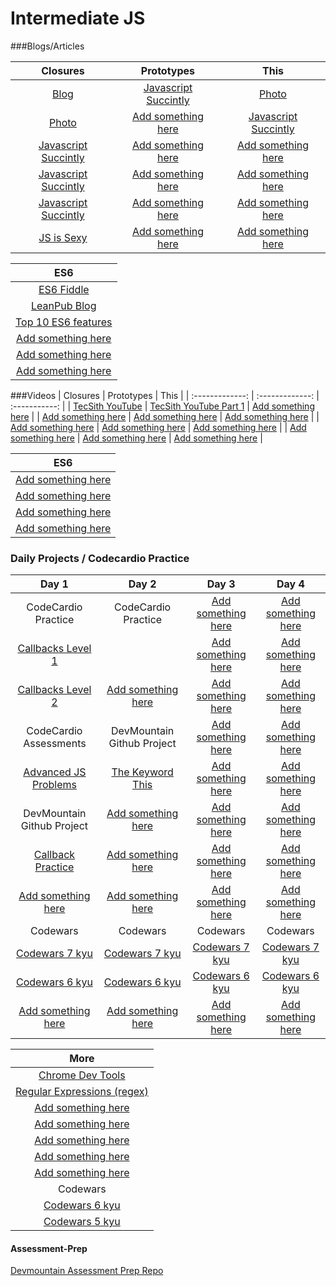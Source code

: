 # Intermediate JS

###Blogs/Articles

|                                Closures                                  |                              Prototypes                                  |                                  This                                    |
|                            :-------------:                               |                           :-------------:                                |                             :-----------:                                |
| <a target="_blank" href="https://goo.gl/qOkmIo">Blog</a>                 | <a target="_blank" href="https://goo.gl/mKOpI2">Javascript Succintly</a> | <a target="_blank" href="https://goo.gl/ZvHZKh">Photo</a>                |
| <a target="_blank" href="http://imgur.com/a/GChcU">Photo</a>             | <a target="_blank" href="#">Add something here</a>                       | <a target="_blank" href="https://goo.gl/j5cg7f">Javascript Succintly</a> |
| <a target="_blank" href="https://goo.gl/tzKx1U">Javascript Succintly</a> | <a target="_blank" href="#">Add something here</a>                       | <a target="_blank" href="#">Add something here</a>                       |
| <a target="_blank" href="https://goo.gl/tzKx1U">Javascript Succintly</a> | <a target="_blank" href="#">Add something here</a>                       | <a target="_blank" href="#">Add something here</a>                       |
| <a target="_blank" href="https://goo.gl/tzKx1U">Javascript Succintly</a> | <a target="_blank" href="#">Add something here</a>                       | <a target="_blank" href="#">Add something here</a>                       |
| <a target="_blank" href="https://goo.gl/6OcC9m">JS is Sexy</a>           | <a target="_blank" href="#">Add something here</a>                       | <a target="_blank" href="#">Add something here</a>                       |

|                                       ES6                                    |
|                                  :-----------:                               |
| <a target="_blank" href="es6fiddle.net">ES6 Fiddle</a>                       |
| <a target="_blank" href="https://goo.gl/EZEhYX">LeanPub Blog</a>             |
| <a target="_blank" href="https://webapplog.com/es6/">Top 10 ES6 features</a> |
| <a target="_blank" href="#">Add something here</a>                           |
| <a target="_blank" href="#">Add something here</a>                           |
| <a target="_blank" href="#">Add something here</a>                           |



###Videos
|                                Closures                             |                                 Prototypes                                 |                          This                      |
|                            :-------------:                          |                              :-------------:                               |                     :-----------:                  |
| <a target="_blank" href="https://goo.gl/XkptkX">TecSith YouTube</a> | <a target="_blank" href="https://goo.gl/Qgr43o">TecSith YouTube Part 1</a> | <a target="_blank" href="#">Add something here</a> |
| <a target="_blank" href="#">Add something here</a>                  | <a target="_blank" href="#">Add something here</a>                         | <a target="_blank" href="#">Add something here</a> |
| <a target="_blank" href="#">Add something here</a>                  | <a target="_blank" href="#">Add something here</a>                         | <a target="_blank" href="#">Add something here</a> |
| <a target="_blank" href="#">Add something here</a>                  | <a target="_blank" href="#">Add something here</a>                         | <a target="_blank" href="#">Add something here</a> |

|                          ES6                       |
|                     :-----------:                  |
| <a target="_blank" href="#">Add something here</a> |
| <a target="_blank" href="#">Add something here</a> |
| <a target="_blank" href="#">Add something here</a> |
| <a target="_blank" href="#">Add something here</a> |



### Daily Projects / Codecardio Practice

|                                 Day 1                                    |                                    Day 2                               |                                 Day 3                                 |                                 Day 4                                 |
|                             :-----------:                                |                                :-----------:                           |                             :-----------:                             |                             :-----------:                             |
|                           CodeCardio Practice                            |                             CodeCardio Practice                        | <a target="_blank" href="#">Add something here</a>                    | <a target="_blank" href="#">Add something here</a>                    |
| <a target="_blank" href="https://goo.gl/Z8lBBd">Callbacks Level 1</a>    | <a target="_blank" href="https://goo.gl/LYB98X"></a>                   | <a target="_blank" href="#">Add something here</a>                    | <a target="_blank" href="#">Add something here</a>                    |
| <a target="_blank" href="https://goo.gl/iNIkAa">Callbacks Level 2</a>    | <a target="_blank" href="https://goo.gl/3rLvYo">Add something here</a> | <a target="_blank" href="#">Add something here</a>                    | <a target="_blank" href="#">Add something here</a>                    |
|                          CodeCardio Assessments                          |                        DevMountain Github Project                      | <a target="_blank" href="#">Add something here</a>                    | <a target="_blank" href="#">Add something here</a>                    |
| <a target="_blank" href="https://goo.gl/4Llvwo">Advanced JS Problems</a> | <a target="_blank" href="https://goo.gl/WjVGyD">The Keyword This</a>   | <a target="_blank" href="#">Add something here</a>                    | <a target="_blank" href="#">Add something here</a>                    |
|                        DevMountain Github Project                        | <a target="_blank" href="#">Add something here</a>                     | <a target="_blank" href="#">Add something here</a>                    | <a target="_blank" href="#">Add something here</a>                    |
| <a target="_blank" href="https://goo.gl/sbzwP2">Callback Practice</a>    | <a target="_blank" href="#">Add something here</a>                     | <a target="_blank" href="#">Add something here</a>                    | <a target="_blank" href="#">Add something here</a>                    |
| <a target="_blank" href="#">Add something here</a>                       | <a target="_blank" href="#">Add something here</a>                     | <a target="_blank" href="#">Add something here</a>                    | <a target="_blank" href="#">Add something here</a>                    |
|                                  Codewars                                |                                  Codewars                              |                                  Codewars                             |                                  Codewars                             |
| <a target="_blank" href="https://goo.gl/5J3os1">Codewars 7 kyu</a>       | <a target="_blank" href="https://goo.gl/5J3os1">Codewars 7 kyu</a>     | <a target="_blank" href="https://goo.gl/5J3os1">Codewars 7 kyu</a>    | <a target="_blank" href="https://goo.gl/5J3os1">Codewars 7 kyu</a>    |
| <a target="_blank" href="https://goo.gl/5OfnGL">Codewars 6 kyu</a>       | <a target="_blank" href="https://goo.gl/5OfnGL">Codewars 6 kyu</a>     | <a target="_blank" href="https://goo.gl/5OfnGL">Codewars 6 kyu</a>    | <a target="_blank" href="https://goo.gl/5OfnGL">Codewars 6 kyu</a>    |
| <a target="_blank" href="#">Add something here</a>                       | <a target="_blank" href="#">Add something here</a>                     | <a target="_blank" href="#">Add something here</a>                    | <a target="_blank" href="#">Add something here</a>                    |

|                                    More                              |
|                                :-----------:                         |
| <a target="_blank" href="https://goo.gl/xqxqx9">Chrome Dev Tools</a> |
| <a target="_blank" href="regexr.com">Regular Expressions (regex)</a> |
| <a target="_blank" href="#">Add something here</a>                   |
| <a target="_blank" href="#">Add something here</a>                   |
| <a target="_blank" href="#">Add something here</a>                   |
| <a target="_blank" href="#">Add something here</a>                   |
| <a target="_blank" href="#">Add something here</a>                   |
|                                  Codewars                            |
| <a target="_blank" href="https://goo.gl/5OfnGL">Codewars 6 kyu</a>   |
| <a target="_blank" href="https://goo.gl/AWBilp">Codewars 5 kyu</a>   |



#### Assessment-Prep
<a target="_blank" href="https://github.com/DevMountain/assessment-prep">Devmountain Assessment Prep Repo</a>